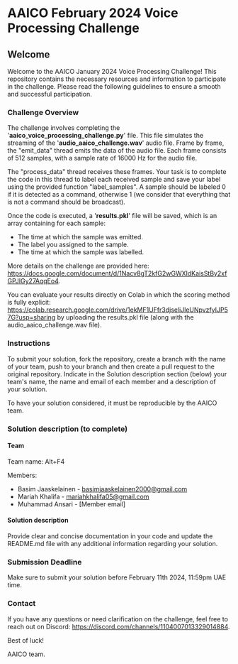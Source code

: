 # AAICO February 2024 Voice Processing Challenge

## Welcome

Welcome to the AAICO January 2024 Voice Processing Challenge! This repository contains the necessary resources and information to participate in the challenge. Please read the following guidelines to ensure a smooth and successful participation.

### Challenge Overview

The challenge involves completing the '**aaico_voice_processing_challenge.py**' file. This file simulates the streaming of the '**audio_aaico_challenge.wav**' audio file. Frame by frame, the "emit_data" thread emits the data of the audio file. Each frame consists of 512 samples, with a sample rate of 16000 Hz for the audio file.

The "process_data" thread receives these frames. Your task is to complete the code in this thread to label each received sample and save your label using the provided function "label_samples". A sample should be labeled 0 if it is detected as a command, otherwise 1 (we consider that everything that is not a command should be broadcast).

Once the code is executed, a '**results.pkl**' file will be saved, which is an array containing for each sample:

- The time at which the sample was emitted.
- The label you assigned to the sample.
- The time at which the sample was labelled.

More details on the challenge are provided here: https://docs.google.com/document/d/1Nacv8gT2kfG2wGWXIdKaisStBy2xfGPJIGy27AqqEo4.

You can evaluate your results directly on Colab in which the scoring method is fully explicit: https://colab.research.google.com/drive/1ekMF1UFfr3djseliJleUNpvzfyIJP57G?usp=sharing by uploading the results.pkl file (along with the audio_aaico_challenge.wav file).

### Instructions

To submit your solution, fork the repository, create a branch with the name of your team, push to your branch and then create a pull request to the original repository. Indicate in the Solution description section (below) your team's name, the name and email of each member and a description of your solution.

To have your solution considered, it must be reproducible by the AAICO team.

### Solution description (to complete)

#### Team

Team name: Alt+F4

Members:

- Basim Jaaskelainen - basimjaaskelainen2000@gmail.com
- Mariah Khalifa - mariahkhalifa05@gmail.com
- Muhammad Ansari - [Member email]

#### Solution description

Provide clear and concise documentation in your code and update the README.md file with any additional information regarding your solution.

### Submission Deadline

Make sure to submit your solution before February 11th 2024, 11:59pm UAE time.

### Contact

If you have any questions or need clarification on the challenge, feel free to reach out on Discord: https://discord.com/channels/1104007013329014884.

Best of luck!

AAICO team.

